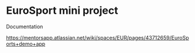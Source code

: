# EuroSport mini project

Documentation

https://mentorsapp.atlassian.net/wiki/spaces/EUR/pages/43712659/EuroSports+demo+app
